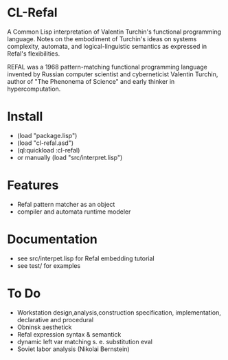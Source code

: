 # CL-Refal 
A Common Lisp interpretation of Valentin Turchin's functional programming language.
Notes on the embodiment of Turchin's ideas on systems complexity, automata, and logical-linguistic semantics as expressed in Refal's flexibilities.

REFAL was a 1968 pattern-matching functional programming language invented by Russian computer scientist and cyberneticist Valentin Turchin, author of "The Phenonema of Science" and early thinker in hypercomputation.

# Install
* (load "package.lisp")
* (load "cl-refal.asd")
* (ql:quickload :cl-refal)
* or manually (load "src/interpret.lisp")

# Features
* Refal pattern matcher as an object
* compiler and automata runtime modeler

# Documentation
* see src/interpet.lisp for Refal embedding tutorial
* see test/ for examples

# To Do
* Workstation design,analysis,construction specification, implementation, declarative and procedural
* Obninsk aesthetick
* Refal expression syntax & semantick
* dynamic left var matching s. e. substitution eval
* Soviet labor analysis (Nikolai Bernstein)
